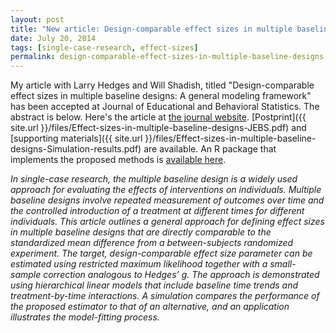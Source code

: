 ```yaml
---
layout: post
title: "New article: Design-comparable effect sizes in multiple baseline designs: A general modeling framework"
date: July 20, 2014
tags: [single-case-research, effect-sizes]
permalink: design-comparable-effect-sizes-in-multiple-baseline-designs
---
```


My article with Larry Hedges and Will Shadish, titled "Design-comparable effect sizes in multiple baseline designs: A general modeling framework" has been accepted at Journal of Educational and Behavioral Statistics. The abstract is below. Here's the article at [the journal website](http://doi.org/10.3102/1076998614547577). [Postprint]({{ site.url }}/files/Effect-sizes-in-multiple-baseline-designs-JEBS.pdf) and [supporting materials]({{ site.url }}/files/Effect-sizes-in-multiple-baseline-designs-Simulation-results.pdf) are available. An R package that implements the proposed methods is [available here]({{site.url}}/getting-started-with-scdhlm/).

_In single-case research, the multiple baseline design is a widely used approach for evaluating the effects of interventions on individuals. Multiple baseline designs involve repeated measurement of outcomes over time and the controlled introduction of a treatment at different times for different individuals. This article outlines a general approach for defining effect sizes in multiple baseline designs that are directly comparable to the standardized mean difference from a between-subjects randomized experiment. The target, design-comparable effect size parameter can be estimated using restricted maximum likelihood together with a small-sample correction analogous to Hedges’ g. The approach is demonstrated using hierarchical linear models that include baseline time trends and treatment-by-time interactions. A simulation compares the performance of the proposed estimator to that of an alternative, and an application illustrates the model-fitting process._
